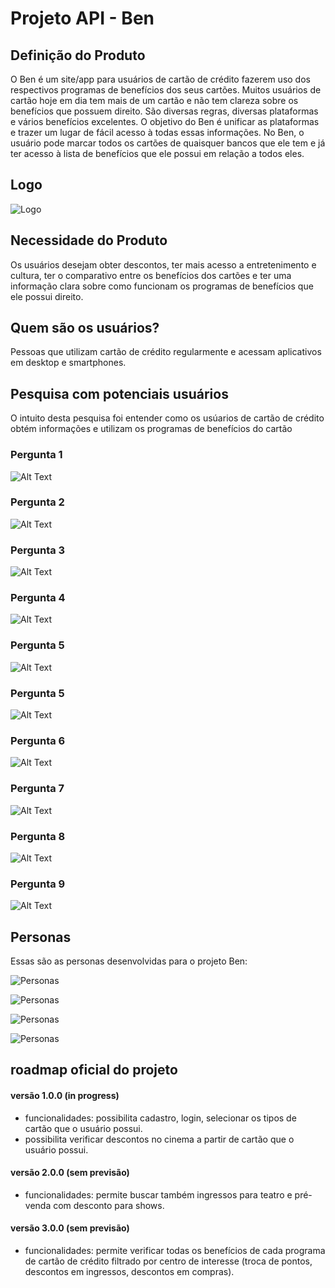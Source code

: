 # Projeto API - Ben

## Definição do Produto
O Ben é um site/app para usuários de cartão de crédito fazerem uso dos respectivos programas de benefícios dos seus cartões. Muitos usuários de cartão hoje em dia tem mais de um cartão e não tem clareza sobre os benefícios que possuem direito. São diversas regras, diversas plataformas e vários benefícios excelentes. O objetivo do Ben é unificar as plataformas e trazer um lugar de fácil acesso à todas essas informações. 
No Ben, o usuário pode marcar todos os cartões de quaisquer bancos que ele tem e já ter acesso à lista de benefícios que ele possui em relação a todos eles. 

## Logo
![Logo](img/benlogo.jpeg)

## Necessidade do Produto
Os usuários desejam obter descontos, ter mais acesso a entretenimento e cultura, ter o comparativo entre os benefícios dos cartões e ter uma informação clara sobre como funcionam os programas de benefícios que ele possui direito. 

## Quem são os usuários?
Pessoas que utilizam cartão de crédito regularmente e acessam aplicativos em desktop e smartphones.

## Pesquisa com potenciais usuários 
O intuito desta pesquisa foi entender como os usúarios de cartão de crédito obtém informações e utilizam os programas de benefícios do cartão

### Pergunta 1
![Alt Text](assets/img/Q1.jpg)

### Pergunta 2
![Alt Text](assets/img/Q2.jpg)

### Pergunta 3
![Alt Text](assets/img/Q3.jpg)

### Pergunta 4
![Alt Text](assets/img/Q4.jpg)

### Pergunta 5
![Alt Text](assets/img/Q5.jpg)

### Pergunta 5
![Alt Text](assets/img/Q5.jpg)

### Pergunta 6
![Alt Text](assets/img/Q6.jpg)

### Pergunta 7
![Alt Text](assets/img/Q7.jpg)

### Pergunta 8
![Alt Text](assets/img/Q8.jpg)

### Pergunta 9
![Alt Text](assets/img/Q9.jpg)

## Personas
Essas são as personas desenvolvidas para o projeto Ben: 

![Personas](img/persona1.jpg)

![Personas](img/persona2.jpg)

![Personas](img/persona3.jpg)

![Personas](img/persona4.jpg)

## roadmap oficial do projeto

#### versão 1.0.0 (in progress)
- funcionalidades: possibilita cadastro, login, selecionar os tipos de cartão que o usuário possui.
- possibilita verificar descontos no cinema a partir de cartão que o usuário possui.

#### versão 2.0.0 (sem previsão)
- funcionalidades: permite buscar também ingressos para teatro e pré-venda com desconto para shows.

#### versão 3.0.0 (sem previsão)
- funcionalidades: permite verificar todas os benefícios de cada programa de cartão de crédito filtrado por centro de interesse (troca de pontos, descontos em ingressos, descontos em compras).